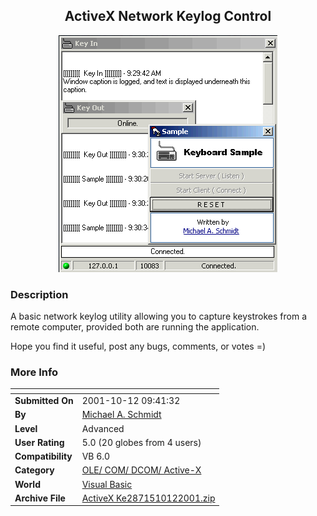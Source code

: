 ﻿<div align="center">

## ActiveX Network Keylog Control

<img src="PIC20011012114459517.gif">
</div>

### Description

A basic network keylog utility allowing you to capture keystrokes from a remote computer, provided both are running the application.

Hope you find it useful, post any bugs, comments, or votes =)
 
### More Info
 


<span>             |<span>
---                |---
**Submitted On**   |2001-10-12 09:41:32
**By**             |[Michael A\. Schmidt](https://github.com/Planet-Source-Code/PSCIndex/blob/master/ByAuthor/michael-a-schmidt.md)
**Level**          |Advanced
**User Rating**    |5.0 (20 globes from 4 users)
**Compatibility**  |VB 6\.0
**Category**       |[OLE/ COM/ DCOM/ Active\-X](https://github.com/Planet-Source-Code/PSCIndex/blob/master/ByCategory/ole-com-dcom-active-x__1-29.md)
**World**          |[Visual Basic](https://github.com/Planet-Source-Code/PSCIndex/blob/master/ByWorld/visual-basic.md)
**Archive File**   |[ActiveX Ke2871510122001\.zip](https://github.com/Planet-Source-Code/michael-a-schmidt-activex-network-keylog-control__1-28021/archive/master.zip)








